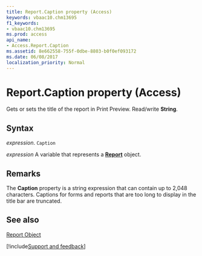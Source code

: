 ```yaml
---
title: Report.Caption property (Access)
keywords: vbaac10.chm13695
f1_keywords:
- vbaac10.chm13695
ms.prod: access
api_name:
- Access.Report.Caption
ms.assetid: 8e662558-755f-0dbe-8803-b0f0ef093172
ms.date: 06/08/2017
localization_priority: Normal
---
```



# Report.Caption property (Access)

Gets or sets the title of the report in Print Preview. Read/write  **String**.


## Syntax

_expression_. `Caption`

_expression_ A variable that represents a **[Report](Access.Report.md)** object.


## Remarks

The  **Caption** property is a string expression that can contain up to 2,048 characters. Captions for forms and reports that are too long to display in the title bar are truncated.


## See also


[Report Object](Access.Report.md)

[!include[Support and feedback](~/includes/feedback-boilerplate.md)]